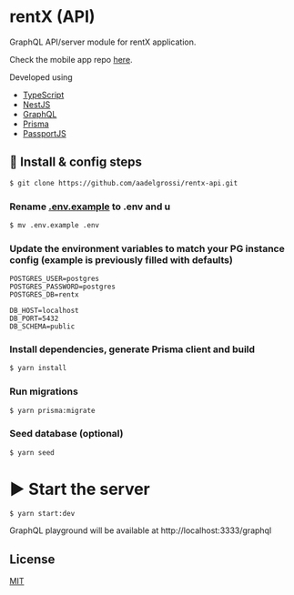 # rentX (API)

GraphQL API/server module for rentX application.   

Check the mobile app repo [here](https://github.com/aadelgrossi/rentx-mobile).

Developed using

- [TypeScript](https://www.typescriptlang.org/)
- [NestJS](https://nestjs.com/)
- [GraphQL](https://graphql.org/)
- [Prisma](https://www.prisma.io/)
- [PassportJS](http://www.passportjs.org/)

## :wrench: Install & config steps

```bash
$ git clone https://github.com/aadelgrossi/rentx-api.git
```

### Rename [.env.example](./.env.example) to .env and u
```bash
$ mv .env.example .env
```

### Update the environment variables to match your PG instance config (example is previously filled with defaults)
```env
POSTGRES_USER=postgres  
POSTGRES_PASSWORD=postgres  
POSTGRES_DB=rentx  

DB_HOST=localhost
DB_PORT=5432
DB_SCHEMA=public
```

### Install dependencies, generate Prisma client and build 

```bash
$ yarn install
```
### Run migrations
```bash
$ yarn prisma:migrate
```

### Seed database (optional)
```bash
$ yarn seed
```
# :arrow_forward: Start the server

```bash
$ yarn start:dev
```

GraphQL playground will be available at http://localhost:3333/graphql

## License
[MIT](LICENSE)
